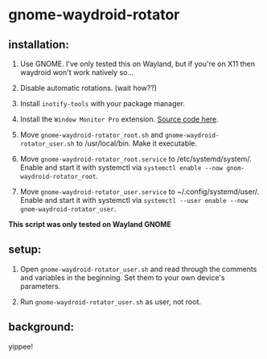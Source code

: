 # gnome-waydroid-rotator

## installation:

1) Use GNOME. I've only tested this on Wayland, but if you're on X11 then waydroid won't work natively so...

2) Disable automatic rotations. (wait how??)

3) Install ```inotify-tools``` with your package manager.

4) Install the ```Window Monitor Pro``` extension. [Source code here](https://github.com/dev-muhammad-adel/window-calls-extended).

5) Move ```gnome-waydroid-rotator_root.sh``` and ```gnome-waydroid-rotator_user.sh``` to /usr/local/bin. Make it executable.

6) Move ```gnome-waydroid-rotator_root.service``` to /etc/systemd/system/. Enable and start it with systemctl via ```systemctl enable --now gnom-waydroid-rotator_root```.

7) Move ```gnome-waydroid-rotator_user.service``` to ~/.config/systemd/user/. Enable and start it with systemctl via ```systemctl --user enable --now gnom-waydroid-rotator_user```.

**This script was only tested on Wayland GNOME**

## setup:

1) Open ```gnome-waydroid-rotator_user.sh``` and read through the comments and variables in the beginning. Set them to your own device's parameters.

2) Run ```gnome-waydroid-rotator_user.sh``` as user, not root.

## background:

yippee!
